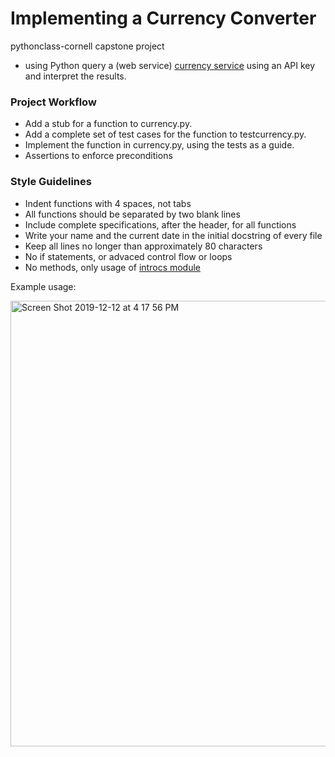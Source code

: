 #  Implementing a Currency Converter 
pythonclass-cornell capstone project
- using Python query a (web service) [currency service](https://openexchangerates.org/api/currencies.json) using an API key and interpret the results.
### Project Workflow
* Add a stub for a function to currency.py.
* Add a complete set of test cases for the function to testcurrency.py.
* Implement the function in currency.py, using the tests as a guide.
* Assertions to enforce preconditions 

### Style Guidelines
* Indent functions with 4 spaces, not tabs
* All functions should be separated by two blank lines
* Include complete specifications, after the header, for all functions
* Write your name and the current date in the initial docstring of every file
* Keep all lines no longer than approximately 80 characters
* No if statements, or advaced control flow or loops
* No methods, only usage of [introcs module](https://pypi.org/project/introcs/)

Example usage:


<img width="713" alt="Screen Shot 2019-12-12 at 4 17 56 PM" src="https://user-images.githubusercontent.com/25558342/70756895-0d13ec80-1cfb-11ea-97b7-5d378c36b0da.png">



